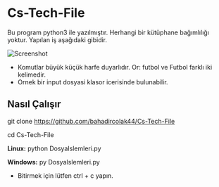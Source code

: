 # Cs-Tech-File

Bu program python3 ile yazılmıştır. Herhangi bir kütüphane bağımlılığı yoktur.
Yapılan iş aşağıdaki gibidir.

![Screenshot](https://i.imgur.com/a6SS0Js.png)

* Komutlar büyük küçük harfe duyarlıdır. Or: futbol ve Futbol farklı iki kelimedir.
* Ornek bir input dosyasi klasor icerisinde bulunabilir.

## **Nasıl Çalışır**
git clone https://github.com/bahadircolak44/Cs-Tech-File

cd Cs-Tech-File

**Linux:** python DosyaIslemleri.py
  
**Windows:** py DosyaIslemleri.py

* Bitirmek için lütfen ctrl + c yapın.
